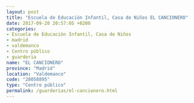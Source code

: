 ```yaml
---
layout: post
title: "Escuela de Educación Infantil, Casa de Niños EL CANCIONERO"
date: 2017-09-20 20:57:05 +0200
categories:
- Escuela de Educación Infantil, Casa de Niños
- madrid
- valdemanco
- Centro público
- guarderia
name: "EL CANCIONERO"
province: "Madrid"
location: "Valdemanco"
code: "28058895"
type: "Centro público"
permalink: /guarderias/el-cancionero.html
---
```

